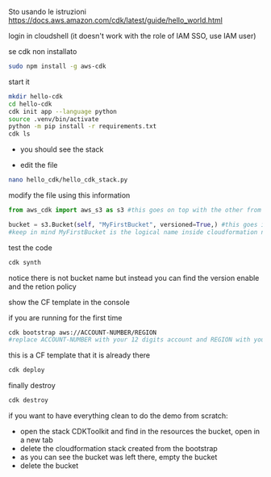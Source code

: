 Sto usando le istruzioni https://docs.aws.amazon.com/cdk/latest/guide/hello_world.html

login in cloudshell (it doesn't work with the role of IAM SSO, use IAM user)

se cdk non installato

```bash
sudo npm install -g aws-cdk
```

start it
```bash
mkdir hello-cdk
cd hello-cdk
cdk init app --language python
source .venv/bin/activate
python -m pip install -r requirements.txt
cdk ls
```
* you should see the stack

* edit the file
```bash
nano hello_cdk/hello_cdk_stack.py
```
modify the file using this information
```python
from aws_cdk import aws_s3 as s3 #this goes on top with the other from

bucket = s3.Bucket(self, "MyFirstBucket", versioned=True,) #this goes inside the __init__ method
#keep in mind MyFirstBucket is the logical name inside cloudformation not the bucket name
```

test the code
```bash
cdk synth
```
notice there is not bucket name but instead you can find the version enable and the retion policy

show the CF template in the console

if you are running for the first time
```bash
cdk bootstrap aws://ACCOUNT-NUMBER/REGION 
#replace ACCOUNT-NUMBER with your 12 digits account and REGION with your current region
```
this is a CF template that it is already there

```bash
cdk deploy
```
finally destroy

```bash
cdk destroy
```

if you want to have everything clean to do the demo from scratch:
* open the stack CDKToolkit and find in the resources the bucket, open in a new tab
* delete the  cloudformation stack created from the bootstrap 
* as you can see the bucket was left there, empty the bucket
* delete the bucket
